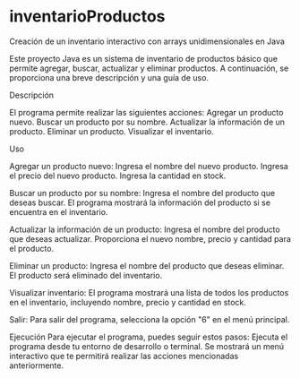 # inventarioProductos
Creación de un inventario interactivo con arrays unidimensionales en Java

Este proyecto Java es un sistema de inventario de productos básico que permite agregar, buscar, actualizar y eliminar productos. 
A continuación, se proporciona una breve descripción y una guía de uso.

Descripción

El programa permite realizar las siguientes acciones:
Agregar un producto nuevo.
Buscar un producto por su nombre.
Actualizar la información de un producto.
Eliminar un producto.
Visualizar el inventario.


Uso

Agregar un producto nuevo:
Ingresa el nombre del nuevo producto.
Ingresa el precio del nuevo producto.
Ingresa la cantidad en stock.

Buscar un producto por su nombre:
Ingresa el nombre del producto que deseas buscar.
El programa mostrará la información del producto si se encuentra en el inventario.

Actualizar la información de un producto:
Ingresa el nombre del producto que deseas actualizar.
Proporciona el nuevo nombre, precio y cantidad para el producto.

Eliminar un producto:
Ingresa el nombre del producto que deseas eliminar.
El producto será eliminado del inventario.

Visualizar inventario:
El programa mostrará una lista de todos los productos en el inventario, incluyendo nombre, precio y cantidad en stock.

Salir:
Para salir del programa, selecciona la opción "6" en el menú principal.


Ejecución
Para ejecutar el programa, puedes seguir estos pasos:
Ejecuta el programa desde tu entorno de desarrollo o terminal.
Se mostrará un menú interactivo que te permitirá realizar las acciones mencionadas anteriormente.
